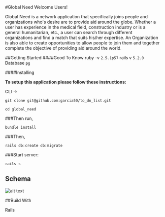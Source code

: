 #Global Need
Welcome Users!

Global Need is a network application that specifically joins people and organizations who's desire are to provide aid around the globe. Whether a user has experience in the medical field, construction industry or is a general humanitarian, etc., a user can search through different organizations and find a match that suits his/her expertise. An Organization is also able to create opportunities to allow people to join them and together complete the objective of providing aid around the world.  


##Getting Started
####Good To Know
ruby -v `2.5.1p57`
rails v `5.2.0`
Database `pg`

####Installing

**To setup this application please follow these instructions:**

CLI ->

`git clone git@github.com:garcia50/to_do_list.git`

`cd global_need`
  
###Then run,

`bundle install`

###Then, 

`rails db:create db:migrate`

###Start server: 

`rails s`

## Schema
![alt text](schema.png "global_need_schema.png")


##Build With

Rails